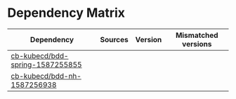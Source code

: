 # Dependency Matrix

Dependency | Sources | Version | Mismatched versions
---------- | ------- | ------- | -------------------
[cb-kubecd/bdd-spring-1587255855](https://github.com/cb-kubecd/bdd-spring-1587255855.git) |  | []() | 
[cb-kubecd/bdd-nh-1587256938](https://github.com/cb-kubecd/bdd-nh-1587256938.git) |  | []() | 
